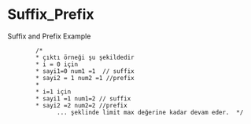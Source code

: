 # Suffix_Prefix
Suffix and Prefix Example

            /*
            * çıktı örneği şu şekildedir
            * i = 0 için
            * sayi1=0 num1 =1  // suffix
            * sayi2 = 1 num2 =1 //prefix
            *
            * i=1 için
            * sayi1 =1 num1=2 // suffix
            * sayi2 =2 num2=2 //prefix
                  ... şeklinde limit max değerine kadar devam eder.  */
